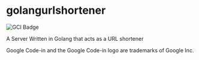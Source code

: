 # golangurlshortener
![GCI Badge](https://img.shields.io/badge/Google%20Code%20In-JBoss%20Community-red?style=flatr&labelColor=fdb900)

A Server Written in Golang that acts as a URL shortener

Google Code-in and the Google Code-in logo are trademarks of Google Inc.
